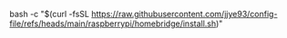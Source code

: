 bash -c "$(curl -fsSL https://raw.githubusercontent.com/jjye93/config-file/refs/heads/main/raspberrypi/homebridge/install.sh)"
